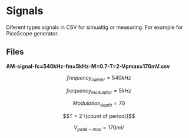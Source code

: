 
# Signals

Diferent types signals in CSV for simualtig or measuring. For example for PicoScope generator.

## Files

**AM-signal-fc=540kHz-fm=5kHz-M=0.7-T=2-Vpmax=170mV.csv**

$$frequency_{carrier} = 540kHz$$

$$frequency_{modulator} = 5kHz$$

$$Modulation_{depth} = 70$$

$$T = 2 \(count of period\)$$

$$V_{peak-max} = 170mV$$






